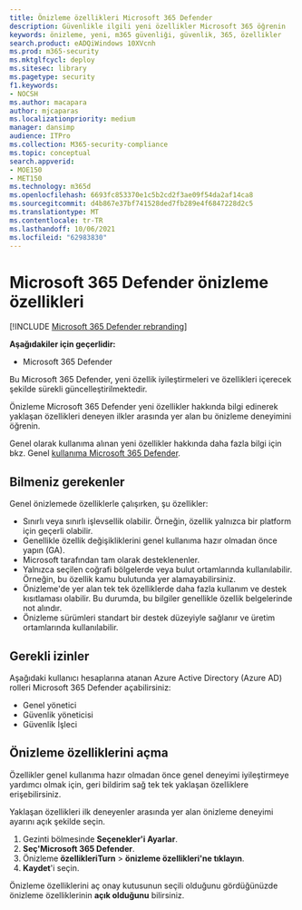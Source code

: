 ```yaml
---
title: Önizleme özellikleri Microsoft 365 Defender
description: Güvenlikle ilgili yeni özellikler Microsoft 365 öğrenin
keywords: önizleme, yeni, m365 güvenliği, güvenlik, 365, özellikler
search.product: eADQiWindows 10XVcnh
ms.prod: m365-security
ms.mktglfcycl: deploy
ms.sitesec: library
ms.pagetype: security
f1.keywords:
- NOCSH
ms.author: macapara
author: mjcaparas
ms.localizationpriority: medium
manager: dansimp
audience: ITPro
ms.collection: M365-security-compliance
ms.topic: conceptual
search.appverid:
- MOE150
- MET150
ms.technology: m365d
ms.openlocfilehash: 6693fc853370e1c5b2cd2f3ae09f54da2af14ca8
ms.sourcegitcommit: d4b867e37bf741528ded7fb289e4f6847228d2c5
ms.translationtype: MT
ms.contentlocale: tr-TR
ms.lasthandoff: 10/06/2021
ms.locfileid: "62983830"
---
```

# <a name="microsoft-365-defender-preview-features"></a>Microsoft 365 Defender önizleme özellikleri

[!INCLUDE [Microsoft 365 Defender rebranding](../includes/microsoft-defender.md)]

**Aşağıdakiler için geçerlidir:**
- Microsoft 365 Defender

Bu Microsoft 365 Defender, yeni özellik iyileştirmeleri ve özellikleri içerecek şekilde sürekli güncelleştirilmektedir.

Önizleme Microsoft 365 Defender yeni özellikler hakkında bilgi edinerek yaklaşan özellikleri deneyen ilkler arasında yer alan bu önizleme deneyimini öğrenin.

Genel olarak kullanıma alınan yeni özellikler hakkında daha fazla bilgi için bkz. Genel [kullanıma Microsoft 365 Defender](whats-new.md).

 ## <a name="what-you-need-to-know"></a>Bilmeniz gerekenler

Genel önizlemede özelliklerle çalışırken, şu özellikler:

- Sınırlı veya sınırlı işlevsellik olabilir. Örneğin, özellik yalnızca bir platform için geçerli olabilir.
- Genellikle özellik değişikliklerini genel kullanıma hazır olmadan önce yapın (GA).
- Microsoft tarafından tam olarak desteklenenler.
- Yalnızca seçilen coğrafi bölgelerde veya bulut ortamlarında kullanılabilir. Örneğin, bu özellik kamu bulutunda yer alamayabilirsiniz.
- Önizleme'de yer alan tek tek özelliklerde daha fazla kullanım ve destek kısıtlaması olabilir. Bu durumda, bu bilgiler genellikle özellik belgelerinde not alındır.
- Önizleme sürümleri standart bir destek düzeyiyle sağlanır ve üretim ortamlarında kullanılabilir. 



## <a name="required-permissions"></a>Gerekli izinler

Aşağıdaki kullanıcı hesaplarına atanan Azure Active Directory (Azure AD) rolleri Microsoft 365 Defender açabilirsiniz:

- Genel yönetici
- Güvenlik yöneticisi
- Güvenlik İşleci

## <a name="turn-on-preview-features"></a>Önizleme özelliklerini açma

Özellikler genel kullanıma hazır olmadan önce genel deneyimi iyileştirmeye yardımcı olmak için, geri bildirim sağ tek tek yaklaşan özelliklere erişebilirsiniz.

Yaklaşan özellikleri ilk deneyenler arasında yer alan önizleme deneyimi ayarını açık şekilde seçin.

1. Gezinti bölmesinde **Seçenekler'i Ayarlar**.
2. **Seç'Microsoft 365 Defender**.
3. Önizleme **özellikleriTurn** >  **önizleme özellikleri'ne tıklayın**. 
4. **Kaydet**'i seçin.

Önizleme özelliklerini aç onay kutusunun seçili olduğunu gördüğünüzde önizleme özelliklerinin **açık olduğunu** bilirsiniz. 





